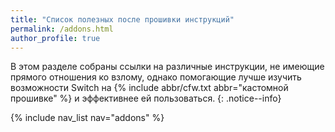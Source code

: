 ```yaml
---
title: "Список полезных после прошивки инструкций"
permalink: /addons.html
author_profile: true
---
```


В этом разделе собраны ссылки на различные инструкции, не имеющие прямого отношения ко взлому, однако помогающие лучше изучить возможности Switch на {% include abbr/cfw.txt abbr="кастомной прошивке" %} и эффективнее ей пользоваться.
{: .notice--info}

{% include nav_list nav="addons" %}